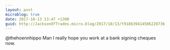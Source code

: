 ```yaml
---
layout: post
microblog: true
date: 2017-10-13 13:47 +1300
guid: http://JacksonOfTrades.micro.blog/2017/10/13/t918639414586228736.html
---
```

@thehoennhippo Man I really hope you work at a bank signing cheques now.
